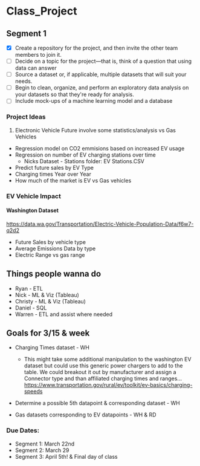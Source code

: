 # Class_Project

## Segment 1
- [x] Create a repository for the project, and then invite the other team members to join it.
- [ ] Decide on a topic for the project—that is, think of a question that using data can answer
- [ ] Source a dataset or, if applicable, multiple datasets that will suit your needs.
- [ ] Begin to clean, organize, and perform an exploratory data analysis on your datasets so that they're ready for analysis.
- [ ] Include mock-ups of a machine learning model and a database

### Project Ideas
1. Electronic Vehicle Future involve some statistics/analysis vs Gas Vehicles
  - Regression model on CO2 emmisions based on increased EV usage
  - Regression on number of EV charging stations over time
    - Nicks Dataset - Stations folder:  EV Stations.CSV   
  - Predict future sales by EV Type
  - Charging times Year over Year
  - How much of the market is EV vs Gas vehicles

### EV Vehicle Impact

#### Washington Dataset
https://data.wa.gov/Transportation/Electric-Vehicle-Population-Data/f6w7-q2d2
 - Future Sales by vehicle type
 - Average Emissions Data by type
 - Electric Range vs gas range


## Things people wanna do
 - Ryan - ETL
 - Nick - ML & Viz (Tableau)
 - Christy - ML & Viz (Tableau)
 - Daniel - SQL
 - Warren - ETL and assist where needed

## Goals for 3/15 & week
 - Charging Times dataset - WH
   - This might take some additional manipulation to the washington EV dataset but could use this generic power chargers to add to the table.  We could breakout it out by manufacturer and assign a Connector type and than affiliated charging times and ranges... 
https://www.transportation.gov/rural/ev/toolkit/ev-basics/charging-speeds


 - Determine a possible 5th datapoint & corresponding dataset - WH
 - Gas datasets corresponding to EV datapoints - WH & RD


### Due Dates: 
 - Segment 1: March 22nd 
 - Segment 2: March 29
 - Segment 3: April 5th! & Final day of class
